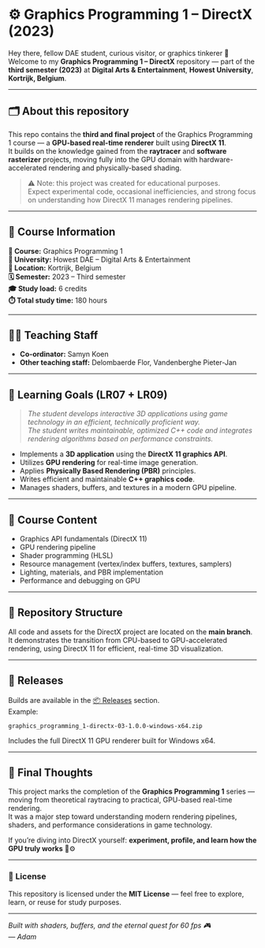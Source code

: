 # ⚙️ Graphics Programming 1 – DirectX (2023)

Hey there, fellow DAE student, curious visitor, or graphics tinkerer 👋  
Welcome to my **Graphics Programming 1 – DirectX** repository — part of the **third semester (2023)** at **Digital Arts & Entertainment**, **Howest University**, **Kortrijk, Belgium**.

---

## 🗂️ About this repository

This repo contains the **third and final project** of the Graphics Programming 1 course — a **GPU-based real-time renderer** built using **DirectX 11**.  
It builds on the knowledge gained from the **raytracer** and **software rasterizer** projects, moving fully into the GPU domain with hardware-accelerated rendering and physically-based shading.

> ⚠️ Note: this project was created for educational purposes.  
> Expect experimental code, occasional inefficiencies, and strong focus on understanding how DirectX 11 manages rendering pipelines.

---

## 🧱 Course Information

**📘 Course:** Graphics Programming 1  
**🏫 University:** Howest DAE – Digital Arts & Entertainment  
**📍 Location:** Kortrijk, Belgium  
**🗓️ Semester:** 2023 – Third semester  
**🎓 Study load:** 6 credits  
**⏱️ Total study time:** 180 hours  

---

## 👨‍🏫 Teaching Staff

- **Co-ordinator:** Samyn Koen  
- **Other teaching staff:** Delombaerde Flor, Vandenberghe Pieter-Jan  

---

## 🎯 Learning Goals (LR07 + LR09)

> *The student develops interactive 3D applications using game technology in an efficient, technically proficient way.*  
> *The student writes maintainable, optimized C++ code and integrates rendering algorithms based on performance constraints.*

- Implements a **3D application** using the **DirectX 11 graphics API**.  
- Utilizes **GPU rendering** for real-time image generation.  
- Applies **Physically Based Rendering (PBR)** principles.  
- Writes efficient and maintainable **C++ graphics code**.  
- Manages shaders, buffers, and textures in a modern GPU pipeline.

---

## 🧩 Course Content

- Graphics API fundamentals (DirectX 11)  
- GPU rendering pipeline  
- Shader programming (HLSL)  
- Resource management (vertex/index buffers, textures, samplers)  
- Lighting, materials, and PBR implementation  
- Performance and debugging on GPU  

---

## 🔖 Repository Structure

All code and assets for the DirectX project are located on the **main branch**.  
It demonstrates the transition from CPU-based to GPU-accelerated rendering, using DirectX 11 for efficient, real-time 3D visualization.

---

## 🚀 Releases

Builds are available in the [📦 Releases](../../releases) section.  
Example:

`graphics_programming_1-directx-03-1.0.0-windows-x64.zip`

Includes the full DirectX 11 GPU renderer built for Windows x64.

---

## 🧠 Final Thoughts

This project marks the completion of the **Graphics Programming 1** series — moving from theoretical raytracing to practical, GPU-based real-time rendering.  
It was a major step toward understanding modern rendering pipelines, shaders, and performance considerations in game technology.

If you’re diving into DirectX yourself: **experiment, profile, and learn how the GPU truly works** 🔬⚙️

---

### 🪪 License
This repository is licensed under the **MIT License** — feel free to explore, learn, or reuse for study purposes.

---

*Built with shaders, buffers, and the eternal quest for 60 fps 🎮  
— Adam*
